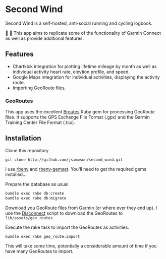 # Second Wind

Second Wind is a self-hosted, anti-social running and cycling logbook.

:running: :shoe: This app aims to replicate some of the functionality of Garmin Connect as well as provide additional features.

## Features

+ Chartkick integration for plotting lifetime mileage by month as well as individual activity heart rate, elevtion profile, and speed.
+ Google Maps integration for individual activities, displaying the activity route.
+ Importing GeoRoute files.

### GeoRoutes

This app uses the excellent [Broutes](https://github.com/adambird/broutes) Ruby gem for processing GeoRoute files. It supports the GPS Exchange File Format (.gpx) and the Garmin Training Center File Format (.tcx).

## Installation

Clone this repository

```git
git clone http://github.com/jsimpson/second_wind.git
```

I use [rbenv](https://github.com/sstephenson/rbenv) and [rbenv-gemset](https://github.com/jf/rbenv-gemset). You'll need to get the required gems installed...

Prepare the database as usual

```sh
bundle exec rake db:create
bundle exec rake db:migrate
```

Download you GeoRoute files from Garmin (or where ever they end up). I use the [Disconnect](https://gist.github.com/jsimpson/174beffe4e32222cf4da) script to download the GeoRoutes to `lib/assets/geo_routes`

Execute the rake task to import the GeoRoutes as activities.

```sh
bundle exec rake geo_route:import
```

This will take some time, potentially a considerable amount of time if you have many GeoRoutes to import.
